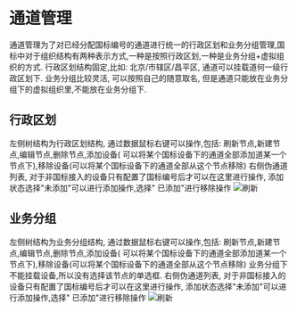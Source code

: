 # 通道管理

通道管理为了对已经分配国标编号的通道进行统一的行政区划和业务分组管理,国标中对于组织结构有两种表示方式,一种是按照行政区划,一种是业务分组+虚拟组织的方式.
行政区划结构固定,比如: 北京/市辖区/昌平区, 通道可以挂载道何一级行政区划下. 业务分组比较灵活, 可以按照自己的随意取名,
但是通道只能放在业务分组下的虚拟组织里,不能放在业务分组下.

## 行政区划

左侧树结构为行政区划结构, 通过数据鼠标右键可以操作,包括: 刷新节点,新建节点,编辑节点,删除节点,添加设备(
可以将某个国标设备下的通道全部添加道某一个节点下),移除设备(可以将某个国标设备下的通道全部从这个节点移除)
右侧伪通道列表, 对于非国标接入的设备只有配置了国标编号后才可以在这里进行操作, 添加状态选择"未添加"可以进行添加操作,选择"
已添加"进行移除操作
![刷新](_media/img_21.png)

## 业务分组

左侧树结构为业务分组结构, 通过数据鼠标右键可以操作,包括: 刷新节点,新建节点,编辑节点,删除节点,添加设备(
可以将某个国标设备下的通道全部添加道某一个节点下),移除设备(可以将某个国标设备下的通道全部从这个节点移除)
业务分组下不能挂载设备,所以没有选择该节点的单选框.
右侧伪通道列表, 对于非国标接入的设备只有配置了国标编号后才可以在这里进行操作, 添加状态选择"未添加"可以进行添加操作,选择"
已添加"进行移除操作
![刷新](_media/img_22.png)